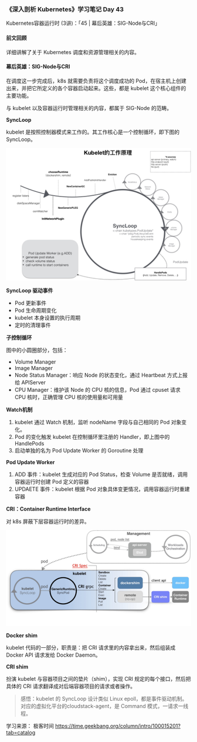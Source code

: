 ### 《深入剖析 Kubernetes》学习笔记 Day 43

Kubernetes容器运行时 (3讲)：「45 | 幕后英雄：SIG-Node与CRI」

#### 前文回顾

详细讲解了关于 Kubernetes 调度和资源管理相关的内容。

#### 幕后英雄：SIG-Node与CRI

在调度这一步完成后，k8s 就需要负责将这个调度成功的 Pod，在宿主机上创建出来，并把它所定义的各个容器启动起来。这些，都是 kubelet 这个核心组件的主要功能。

与 kubelet 以及容器运行时管理相关的内容，都属于 SIG-Node 的范畴。

**SyncLoop**

kubelet 是按照控制器模式来工作的。其工作核心是一个控制循环，即下图的 SyncLoop。

![](media/16775035775125.jpg)


**SyncLoop 驱动事件**

* Pod 更新事件
* Pod 生命周期变化
* kubelet 本身设置的执行周期
* 定时的清理事件

**子控制循环**

图中的小圆圈部分，包括：

* Volume Manager
* Image Manager
* Node Status Manager：响应 Node 的状态变化，通过 Heartbeat 方式上报给 APIServer
* CPU Manager：维护该 Node 的 CPU 核的信息，Pod 通过 cpuset 请求 CPU 核时，正确管理 CPU 核的使用量和可用量

**Watch机制**

1. kubelet 通过 Watch 机制，监听 nodeName 字段与自己相同的 Pod 对象变化。
2. Pod 的变化触发 kubelet 在控制循环里注册的 Handler，即上图中的 HandlePods
3. 启动单独的名为 Pod Update Worker 的 Goroutine 处理

**Pod Update Worker**

1. ADD 事件：kubelet 生成对应的 Pod Status，检查 Volume 是否就绪，调用容器运行时创建 Pod 定义的容器
2. UPDAETE 事件：kubelet 根据 Pod 对象具体变更情况，调用容器运行时重建容器

**CRI：Container Runtime Interface**

对 k8s 屏蔽下层容器运行时的差异。

![](media/16775060681427.jpg)

**Docker shim**

kubelet 代码的一部分，职责是：把 CRI 请求里的内容拿出来，然后组装成 Docker API 请求发给 Docker Daemon。

**CRI shim**

扮演 kubelet 与容器项目之间的垫片（shim），实现 CRI 规定的每个接口，然后把具体的 CRI 请求翻译成对后端容器项目的请求或者操作。

> 感悟：kubelet 的 SyncLoop 设计类似 Linux epoll，都是事件驱动机制。对应的虚拟化平台的cloudstack-agent，是 Command 模式，一请求一线程。

学习来源： 极客时间 https://time.geekbang.org/column/intro/100015201?tab=catalog


